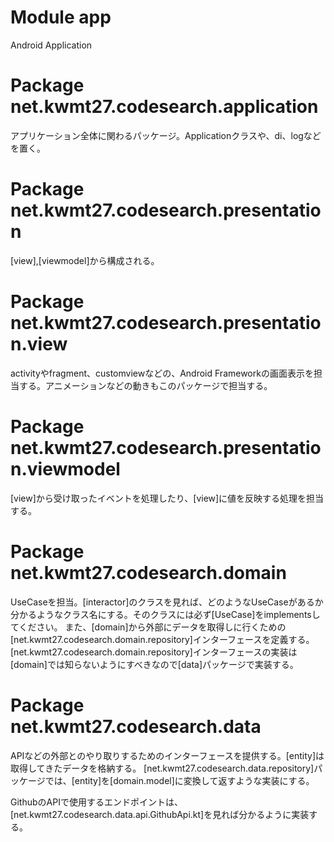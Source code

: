 # Module app

Android Application
# Package net.kwmt27.codesearch.application

アプリケーション全体に関わるパッケージ。Applicationクラスや、di、logなどを置く。

# Package net.kwmt27.codesearch.presentation

[view],[viewmodel]から構成される。

# Package net.kwmt27.codesearch.presentation.view

activityやfragment、customviewなどの、Android Frameworkの画面表示を担当する。アニメーションなどの動きもこのパッケージで担当する。

# Package net.kwmt27.codesearch.presentation.viewmodel

[view]から受け取ったイベントを処理したり、[view]に値を反映する処理を担当する。

# Package net.kwmt27.codesearch.domain

UseCaseを担当。[interactor]のクラスを見れば、どのようなUseCaseがあるか分かるようなクラス名にする。そのクラスには必ず[UseCase]をimplementsしてください。
また、[domain]から外部にデータを取得しに行くための[net.kwmt27.codesearch.domain.repository]インターフェースを定義する。[net.kwmt27.codesearch.domain.repository]インターフェースの実装は[domain]では知らないようにすべきなので[data]パッケージで実装する。

# Package net.kwmt27.codesearch.data

APIなどの外部とのやり取りするためのインターフェースを提供する。[entity]は取得してきたデータを格納する。
[net.kwmt27.codesearch.data.repository]パッケージでは、[entity]を[domain.model]に変換して返すような実装にする。

GithubのAPIで使用するエンドポイントは、[net.kwmt27.codesearch.data.api.GithubApi.kt]を見れば分かるように実装する。
